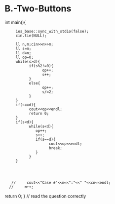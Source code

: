 # B.-Two-Buttons
<!-- codeforces questions -->

int main(){
        
         ios_base::sync_with_stdio(false);
         cin.tie(NULL);
         
         ll n,m;cin>>n>>m;
         ll s=m;
         ll d=n;
         ll op=0;
         while(s>d){
               if(s%2!=0){
                     op++;
                     s++;
               }
               else{
                     op++;
                     s/=2;
               }
         }
         if(s==d){
               cout<<op<<endl;
               return 0;
         }
         if(s<d){
               while(s<d){
                  op++;
                  s++;
                  if(s==d){
                        cout<<op<<endl;
                        break;
                  }
               }
         }
         
               
                  
         
       //     cout<<"Case #"<<m<<":"<<" "<<cn<<endl;
      //     m++;
         
 return 0;
}
// read the question correctly   
    
  
    
 
 
  
    
 
 
